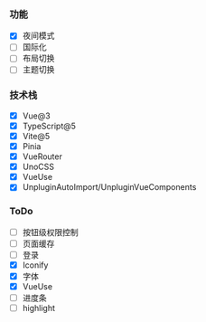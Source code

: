 ### 功能

- [x] 夜间模式
- [ ] 国际化
- [ ] 布局切换
- [ ] 主题切换

### 技术栈

- [x] Vue@3
- [x] TypeScript@5
- [x] Vite@5
- [x] Pinia
- [x] VueRouter
- [x] UnoCSS
- [x] VueUse
- [x] UnpluginAutoImport/UnpluginVueComponents

### ToDo

- [ ] 按钮级权限控制
- [ ] 页面缓存
- [ ] 登录
- [x] Iconify
- [x] 字体
- [x] VueUse
- [ ] 进度条
- [ ] highlight
